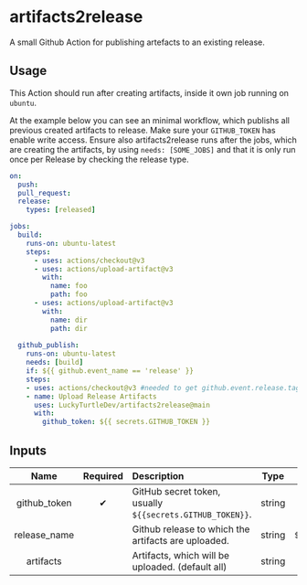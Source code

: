 # artifacts2release
A small Github Action for publishing artefacts to an existing release.

## Usage
This Action should run after creating artifacts,
inside it own job running on `ubuntu`.

At the example below you can see an minimal workflow,
which publishs all previous created artifacts to release.
Make sure your `GITHUB_TOKEN` has enable write access.
Ensure also artifacts2release runs after the jobs, which are creating the artifacts, by using `needs: [SOME_JOBS]`
and that it is only run once per Release by checking the release type.


```yml
on:
  push:
  pull_request:
  release:
    types: [released]

jobs:
  build:
    runs-on: ubuntu-latest
    steps:
      - uses: actions/checkout@v3
      - uses: actions/upload-artifact@v3
        with:
          name: foo
          path: foo
      - uses: actions/upload-artifact@v3
        with:
          name: dir
          path: dir
    
  github_publish:
    runs-on: ubuntu-latest
    needs: [build]
    if: ${{ github.event_name == 'release' }}
    steps:
    - uses: actions/checkout@v3 #needed to get github.event.release.tag_name 
    - name: Upload Release Artifacts
      uses: LuckyTurtleDev/artifacts2release@main
      with:
        github_token: ${{ secrets.GITHUB_TOKEN }}
```

## Inputs

| Name              | Required | Description                                                  | Type   | Default                              |
|:-----------------:|:--------:|:-------------------------------------------------------------|:------:|:------------------------------------:|
| github_token      |    ✔     | GitHub secret token, usually `${{secrets.GITHUB_TOKEN}}`.   | string |                                      |
| release_name      |          | Github release to which the artifacts are uploaded.          | string | `${{github.event.release.tag_name}}` |
| artifacts         |          | Artifacts, which will be uploaded. (default all)             | string |                                      |
